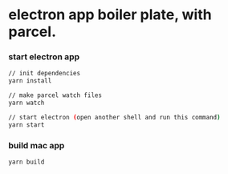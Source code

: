 # electron app boiler plate, with parcel. 

### start electron app 
```bash
// init dependencies
yarn install

// make parcel watch files
yarn watch

// start electron (open another shell and run this command)
yarn start
``` 

### build mac app
```bash
yarn build
```